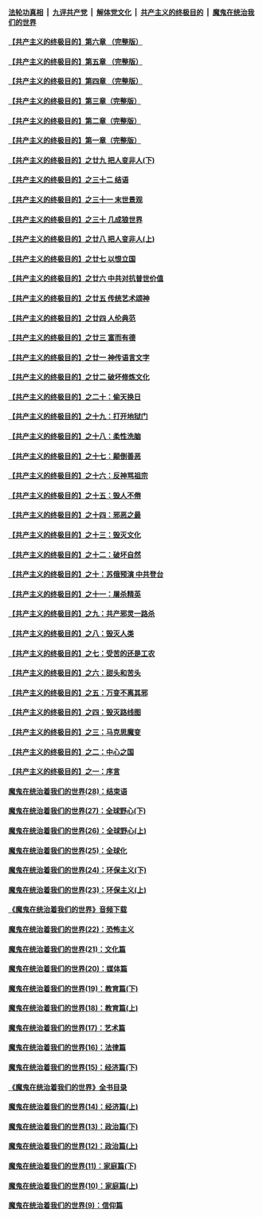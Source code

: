 

####  [法轮功真相](../../../../basic/blob/master/README.md?t=04261931) &nbsp;|&nbsp; [九评共产党](../../../../9ping.md/blob/master/README.md?t=04261931) &nbsp;|&nbsp; [解体党文化](../../../../jtdwh.md/blob/master/README.md?t=04261931)  &nbsp;|&nbsp; [共产主义的终极目的](../../../../gczydzjmd.md/blob/master/README.md?t=04261931) &nbsp;|&nbsp; [魔鬼在统治我们的世界](../../../../mgztzwmdsj.md/blob/master/README.md?t=04261931) 

#### [【共产主义的终极目的】第六章 （完整版）](../pages/nsc422/n11428913.md?t=04261931) 

#### [【共产主义的终极目的】第五章 （完整版）](../pages/nsc422/n11428912.md?t=04261931) 

#### [【共产主义的终极目的】第四章 （完整版）](../pages/nsc422/n11428907.md?t=04261931) 

#### [【共产主义的终极目的】第三章（完整版）](../pages/nsc422/n11428848.md?t=04261931) 

#### [【共产主义的终极目的】第二章（完整版）](../pages/nsc422/n11428831.md?t=04261931) 

#### [【共产主义的终极目的】第一章（完整版）](../pages/nsc422/n11417651.md?t=04261931) 

#### [【共产主义的终极目的】之廿九 把人变非人(下)](../pages/nsc422/n11344140.md?t=04261931) 

#### [【共产主义的终极目的】之三十二 结语](../pages/nsc422/n11360535.md?t=04261931) 

#### [【共产主义的终极目的】之三十一 末世景观](../pages/nsc422/n11351129.md?t=04261931) 

#### [【共产主义的终极目的】之三十 几成狼世界](../pages/nsc422/n11348280.md?t=04261931) 

#### [【共产主义的终极目的】之廿八 把人变非人(上)](../pages/nsc422/n11340492.md?t=04261931) 

#### [【共产主义的终极目的】之廿七 以恨立国](../pages/nsc422/n11336944.md?t=04261931) 

#### [【共产主义的终极目的】之廿六 中共对抗普世价值](../pages/nsc422/n11324785.md?t=04261931) 

#### [【共产主义的终极目的】之廿五 传统艺术颂神](../pages/nsc422/n11296396.md?t=04261931) 

#### [【共产主义的终极目的】之廿四 人伦典范](../pages/nsc422/n11296397.md?t=04261931) 

#### [【共产主义的终极目的】之廿三 富而有德](../pages/nsc422/n11283598.md?t=04261931) 

#### [【共产主义的终极目的】之廿一 神传语言文字](../pages/nsc422/n11263265.md?t=04261931) 

#### [【共产主义的终极目的】之廿二 破坏修炼文化](../pages/nsc422/n11245728.md?t=04261931) 

#### [【共产主义的终极目的】之二十：偷天换日](../pages/nsc422/n11238846.md?t=04261931) 

#### [【共产主义的终极目的】之十九：打开地狱门](../pages/nsc422/n11206376.md?t=04261931) 

#### [【共产主义的终极目的】之十八：柔性洗脑](../pages/nsc422/n11199994.md?t=04261931) 

#### [【共产主义的终极目的】之十七：颠倒善恶](../pages/nsc422/n11179782.md?t=04261931) 

#### [【共产主义的终极目的】之十六：反神骂祖宗](../pages/nsc422/n11166798.md?t=04261931) 

#### [【共产主义的终极目的】之十五：毁人不倦](../pages/nsc422/n11166792.md?t=04261931) 

#### [【共产主义的终极目的】之十四：邪恶之最](../pages/nsc422/n11150249.md?t=04261931) 

#### [【共产主义的终极目的】之十三：毁灭文化](../pages/nsc422/n11135227.md?t=04261931) 

#### [【共产主义的终极目的】之十二：破坏自然](../pages/nsc422/n11135214.md?t=04261931) 

#### [【共产主义的终极目的】之十：苏俄预演 中共登台](../pages/nsc422/n11118424.md?t=04261931) 

#### [【共产主义的终极目的】之十一：屠杀精英](../pages/nsc422/n11118442.md?t=04261931) 

#### [【共产主义的终极目的】之九：共产邪灵一路杀](../pages/nsc422/n11114139.md?t=04261931) 

#### [【共产主义的终极目的】之八：毁灭人类](../pages/nsc422/n11108503.md?t=04261931) 

#### [【共产主义的终极目的】之七：受苦的还是工农](../pages/nsc422/n11101809.md?t=04261931) 

#### [【共产主义的终极目的】之六：甜头和苦头](../pages/nsc422/n11096971.md?t=04261931) 

#### [【共产主义的终极目的】之五：万变不离其邪](../pages/nsc422/n11091285.md?t=04261931) 

#### [【共产主义的终极目的】之四：毁灭路线图](../pages/nsc422/n11086284.md?t=04261931) 

#### [【共产主义的终极目的】之三：马克思魔变](../pages/nsc422/n11061941.md?t=04261931) 

#### [【共产主义的终极目的】之二：中心之国](../pages/nsc422/n11047728.md?t=04261931) 

#### [【共产主义的终极目的】之一：序言](../pages/nsc422/n11086077.md?t=04261931) 

#### [魔鬼在统治着我们的世界(28)：结束语](../pages/nsc422/n10936246.md?t=04261931) 

#### [魔鬼在统治着我们的世界(27)：全球野心(下)](../pages/nsc422/n10928319.md?t=04261931) 

#### [魔鬼在统治着我们的世界(26)：全球野心(上)](../pages/nsc422/n10900318.md?t=04261931) 

#### [魔鬼在统治着我们的世界(25)：全球化](../pages/nsc422/n10788205.md?t=04261931) 

#### [魔鬼在统治着我们的世界(24)：环保主义(下)](../pages/nsc422/n10695307.md?t=04261931) 

#### [魔鬼在统治着我们的世界(23)：环保主义(上)](../pages/nsc422/n10688613.md?t=04261931) 

#### [《魔鬼在统治着我们的世界》音频下载](../pages/nsc422/n10635553.md?t=04261931) 

#### [魔鬼在统治着我们的世界(22)：恐怖主义](../pages/nsc422/n10614727.md?t=04261931) 

#### [魔鬼在统治着我们的世界(21)：文化篇](../pages/nsc422/n10597706.md?t=04261931) 

#### [魔鬼在统治着我们的世界(20)：媒体篇](../pages/nsc422/n10586579.md?t=04261931) 

#### [魔鬼在统治着我们的世界(19)：教育篇(下)](../pages/nsc422/n10564808.md?t=04261931) 

#### [魔鬼在统治着我们的世界(18)：教育篇(上)](../pages/nsc422/n10526970.md?t=04261931) 

#### [魔鬼在统治着我们的世界(17)：艺术篇](../pages/nsc422/n10499093.md?t=04261931) 

#### [魔鬼在统治着我们的世界(16)：法律篇](../pages/nsc422/n10485969.md?t=04261931) 

#### [魔鬼在统治着我们的世界(15)：经济篇(下)](../pages/nsc422/n10469975.md?t=04261931) 

#### [《魔鬼在统治着我们的世界》全书目录](../pages/nsc422/n10464261.md?t=04261931) 

#### [魔鬼在统治着我们的世界(14)：经济篇(上)](../pages/nsc422/n10457370.md?t=04261931) 

#### [魔鬼在统治着我们的世界(13)：政治篇(下)](../pages/nsc422/n10448270.md?t=04261931) 

#### [魔鬼在统治着我们的世界(12)：政治篇(上)](../pages/nsc422/n10444576.md?t=04261931) 

#### [魔鬼在统治着我们的世界(11)：家庭篇(下)](../pages/nsc422/n10440961.md?t=04261931) 

#### [魔鬼在统治着我们的世界(10)：家庭篇(上)](../pages/nsc422/n10435448.md?t=04261931) 

#### [魔鬼在统治着我们的世界(9)：信仰篇](../pages/nsc422/n10432159.md?t=04261931) 

